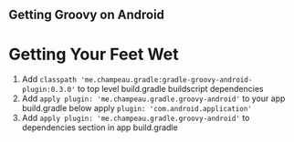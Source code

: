 ## Getting Groovy on Android

# Getting Your Feet Wet

1. Add `classpath 'me.champeau.gradle:gradle-groovy-android-plugin:0.3.0'` to top level build.gradle buildscript dependencies
1. Add `apply plugin: 'me.champeau.gradle.groovy-android'` to your app build.gradle below apply `plugin: 'com.android.application'`
1. Add `apply plugin: 'me.champeau.gradle.groovy-android'` to dependencies section in app build.gradle
